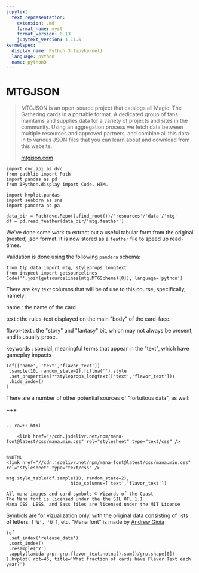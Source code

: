 ```yaml
---
jupytext:
  text_representation:
    extension: .md
    format_name: myst
    format_version: 0.13
    jupytext_version: 1.11.5
kernelspec:
  display_name: Python 3 (ipykernel)
  language: python
  name: python3
---
```


# MTGJSON

> MTGJSON is an open-source project that catalogs all Magic: The Gathering cards in a portable format. A dedicated group of fans maintains and supplies data for a variety of projects and sites in the community. Using an aggregation process we fetch data between multiple resources and approved partners, and combine all this data in to various JSON files that you can learn about and download from this website.
>
> [mtgjson.com](mtgjson.com)

```{code-cell}
import dvc.api as dvc
from pathlib import Path
import pandas as pd
from IPython.display import Code, HTML

import hvplot.pandas
import seaborn as sns
import pandera as pa

data_dir = Path(dvc.Repo().find_root())/'resources'/'data'/'mtg'
df = pd.read_feather(data_dir/'mtg.feather')
```

We've done some work to extract out a useful tabular form from the original (nested) json format. It is now stored as a `feather` file to speed up read-times. 

Validation is done using the following `pandera` schema:

```{code-cell}
from tlp.data import mtg, styleprops_longtext
from inspect import getsourcelines
Code(''.join(getsourcelines(mtg.MTGSchema)[0]), language='python')
```

There are key text columns that will be of use to this course, specifically, namely: 

name
: the name of the card

text
:  the rules-text displayed on the main "body" of the card-face. 

flavor-text
:  the "story" and "fantasy" bit, which may not always be present, and is usually prose. 

keywords
:  special, meaningful terms that appear in the "text", which have gameplay impacts

```{code-cell}
(df[['name', 'text','flavor_text']]
 .sample(10, random_state=2).fillna('').style
 .set_properties(**styleprops_longtext(['text','flavor_text']))
 .hide_index()
)
```

There are a number of other potential sources of "fortuitous data", as well:

+++

```{eval-rst}

.. raw:: html

    <link href="//cdn.jsdelivr.net/npm/mana-font@latest/css/mana.min.css" rel="stylesheet" type="text/css" />
    
```

```{code-cell}
%%HTML
<link href="//cdn.jsdelivr.net/npm/mana-font@latest/css/mana.min.css" rel="stylesheet" type="text/css" />
```

```{code-cell}
mtg.style_table(df.sample(10, random_state=2),
                        hide_columns=['text','flavor_text'])
```

```{margin}
All mana images and card symbols © Wizards of the Coast
The Mana font is licensed under the the SIL OFL 1.1
Mana CSS, LESS, and Sass files are licensed under the MIT License
```

Symbols are for vizualization only, with the original data consisting of lists of letters: `['W', 'U']`, etc. 
"Mana font" is made by [Andrew Gioia](https://mana.andrewgioia.com/index.html)

```{code-cell}
(df
 .set_index('release_date')
 .sort_index()
 .resample('Y')
 .apply(lambda grp: grp.flavor_text.notna().sum()/grp.shape[0])
).hvplot( rot=45, title='What fraction of cards have Flavor Text each year?')
```

```{code-cell}

```
